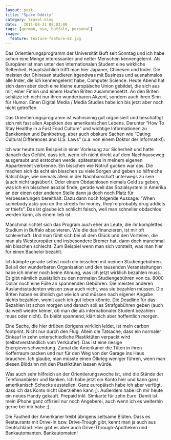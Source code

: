 ```yaml
---
layout: post
title: "Space Oddity"
category: travel-blog
date:   2011-08-31 08:03:00
tags: [german, usa, buffalo, personal]
image:
  feature: texture-feature-02.jpg
---
```


Das Orientierungsprogramm der Universität läuft seit Sonntag und ich habe schon eine Menge interessanter und netter Menschen kennengelernt. Als Europärer ist man unter den internationalen Student eine wirkliche Seltenheit. Hauptsächlich trifft man hier Japaner, Chinesen und Inder. Die meisten der Chinesen studieren irgendwas mit Business und ausnahmslos alle Inder, die ich kennengelernt habe, Computer Science. Heute Abend hat sich dann aber doch eine kleine europäische Union gebildet, die sich aus mir, einer Finnin und einem Haufen Briten zusammensetzt. An den Briten schätze ich nicht nur ihren wunderbaren Akzent, sondern auch ihren Sinn für Humor. Einen Digital Media / Media Studies habe ich bis jetzt aber noch nicht getroffen.

Das Orientierungsprogramm ist wahnsinnig gut organisiert und beschäftigt sich mit fast allen Aspekten des amerikanischen Lebens. Darunter “How To Stay Healthy in a Fast Food Culture” und wichtige Informationen zu Bankkonten und Bankbetrug, aber auch obskure Sachen wie “Dating: Cultural Differences and U.S. Laws” (u.a. von einem Doktor der Informatik!). 

Ich war heute zum Beispiel in einer Vorlesung zur Sicherheit und hatte danach das Gefühl, dass ich, wenn ich nicht direkt auf dem Nachhauseweg ausgeraubt und erstochen werde, spätestens in meinem eigenen Appartement verbrenne. Ein bisschen wie Notruf gucken war das. Die machen sich da echt ein bisschen zu viele Sorgen und geben so hilfreiche Ratschläge, wie niemals allein in der Nachbarschaft unterwegs zu sein (auch nicht tagsüber!). Oder einem Obdachlosen niemals Geld zu geben, was ich ein bisschen asozial finde, gerade weil das Sozialsystem in Amerika an der einen oder anderen Stelle dann ja doch noch Platz für Verbesserungen bereithält. Dazu dann noch folgende Aussage: “When somebody asks you on the streets for money, they’re probably drug addicts or thiefs”. Das ist glaube ich schlicht falsch, weil man schneller obdachlos werden kann, als einem lieb ist.

Manchmal richtet sich das Program auch eher an Leute, die ihr komplettes Studium in Buffalo absolvieren. Wie die das finanzieren, ist mir oft schleierhaft. Und man fühlt sich bei all dem Glück und den Vorteilen, die man als Westeuropäer und insbesondere Bremer hat, dann doch manchmal ein bisschen schlecht. Zum Beispiel wenn man sich vorstellt, was man hier für einen Bachelor bezahlt.

Ich kämpfe gerade selbst noch ein bisschen mit meinen Studiengebühren. Bei all der wunderbaren Organisation und den tausenden Veranstaltungen habe ich immer noch keine Ahnung, was ich jetzt wirklich bezahlen muss. Es gibt nämlich zusätzlich zu den normalen Studiengebühren von ca. 8000 Dollar noch eine Fülle an spannenden Gebühren. Die meisten anderen Auslandsstudenten wissen zwar auch nicht, was sie bezahlen müssen. Die Briten haben es ähnlich gut wie ich und müssen nach eigener Angabe nichts bezahlen, womit auch ich gut leben könnte. Die Deadline für das Bezahlen ist schon morgen und danach soll es Strafgebühren geben (auch da weiß wieder keiner, ob man die als internationaler Student bezahlen muss oder nicht). Es bleibt spannend, klärt sich aber hoffentlich morgen.

Eine Sache, die hier drüben übrigens wirklich leidet, ist mein carbon footprint. Nicht nur durch den Flug. Allein die Tatsache, dass ein normaler Einkauf in zehn unterschiedliche Plastiktüten verpackt wird (selbstverständlich vom Verkäufer). Das ist eine riesige Energieverschwendung. Zumal die Amerikaner die Tüten in ihren Kofferraum packen und nur für den Weg von der Garage ins Haus brauchen. Ich glaube, man müsste einen Ölkrieg weniger führen, wenn man diesen Blödsinn mit den Plastiktüten lassen würde. 

Was auch sehr hilfreich an der Orientierungswoche ist, sind die Stände der Telefonanbieter und Banken. Ich habe jetzt ein Konto hier und kann ganz amerikanisch Schecks ausstellen. Ganz europäisch habe ich aber verfügt, dass ich das Konto nicht überziehen kann ;). 
Außerdem habe ich mir heute ein neues Handy gekauft. Prepaid inkl. Simkarte für zehn Euro. Damit ist mein iPhone ganz offiziell nur noch Angeberei, auch wenn ich es weiterhin gerne bei mir habe ;).

Die Faulheit der Amerikaner treibt übrigens seltsame Blüten. Dass es Restaurants mit Drive-In bzw. Drive-Trough gibt, kennt man ja auch aus Deutschland. Hier gibt es aber auch Drive-Through-Apotheken und Bankautomanten. Bankautomaten!
